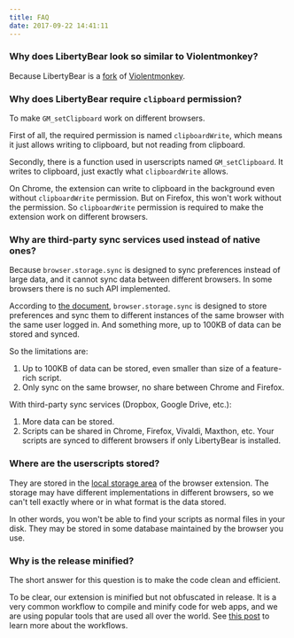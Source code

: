 ```yaml
---
title: FAQ
date: 2017-09-22 14:41:11
---
```


### Why does LibertyBear look so similar to Violentmonkey?

Because LibertyBear is a [fork](https://en.wikipedia.org/wiki/Fork_(software_development)) of [Violentmonkey](https://violentmonkey.github.io/).

### Why does LibertyBear require `clipboard` permission?

To make `GM_setClipboard` work on different browsers.

First of all, the required permission is named `clipboardWrite`, which means it just allows writing to clipboard, but not reading from clipboard.

Secondly, there is a function used in userscripts named `GM_setClipboard`. It writes to clipboard, just exactly what `clipboardWrite` allows.

On Chrome, the extension can write to clipboard in the background even without `clipboardWrite` permission. But on Firefox, this won't work without the permission. So `clipboardWrite` permission is required to make the extension work on different browsers.

### Why are third-party sync services used instead of native ones?

Because `browser.storage.sync` is designed to sync preferences instead of large data, and it cannot sync data between different browsers. In some browsers there is no such API implemented.

According to [the document](https://developer.mozilla.org/en-US/Add-ons/WebExtensions/API/storage/sync), `browser.storage.sync` is designed to store preferences and sync them to different instances of the same browser with the same user logged in. And something more, up to 100KB of data can be stored and synced.

So the limitations are:
1. Up to 100KB of data can be stored, even smaller than size of a feature-rich script.
2. Only sync on the same browser, no share between Chrome and Firefox.

With third-party sync services (Dropbox, Google Drive, etc.):
1. More data can be stored.
2. Scripts can be shared in Chrome, Firefox, Vivaldi, Maxthon, etc. Your scripts are synced to different browsers if only LibertyBear is installed.

### Where are the userscripts stored?

They are stored in the [local storage area](https://developer.mozilla.org/en-US/docs/Mozilla/Add-ons/WebExtensions/API/storage/local) of the browser extension. The storage may have different implementations in different browsers, so we can't tell exactly where or in what format is the data stored.

In other words, you won't be able to find your scripts as normal files in your disk. They may be stored in some database maintained by the browser you use.

### Why is the release minified?

The short answer for this question is to make the code clean and efficient.

To be clear, our extension is minified but not obfuscated in release. It is a very common workflow to compile and minify code for web apps, and we are using popular tools that are used all over the world. See [this post](/posts/liberty-bear-workflows/) to learn more about the workflows.
